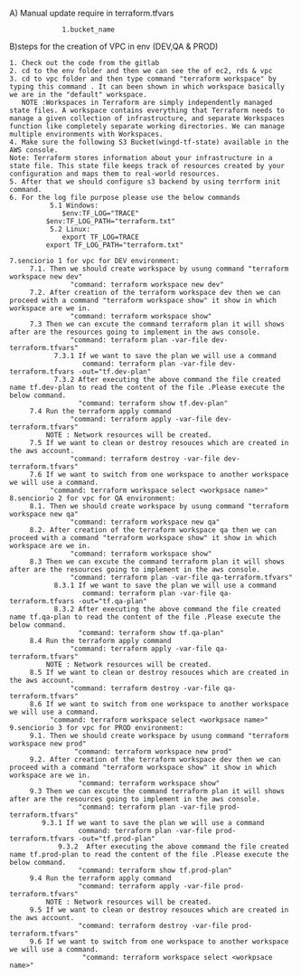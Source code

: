 A) Manual update require in terraform.tfvars

                 1.bucket_name 

B)steps for the creation of VPC in env (DEV,QA & PROD)  

    1. Check out the code from the gitlab       
    2. cd to the env folder and then we can see the of ec2, rds & vpc 
    3. cd to vpc folder and then type command "terraform workspace" by typing this command . It can been shown in which workspace basically we are in the "default" workspace.   
       NOTE :Workspaces in Terraform are simply independently managed state files. A workspace contains everything that Terraform needs to manage a given collection of infrastructure, and separate Workspaces function like completely separate working directories. We can manage multiple environments with Workspaces.
    4. Make sure the following S3 Bucket(wingd-tf-state) available in the AWS console.
    Note: Terraform stores information about your infrastructure in a state file. This state file keeps track of resources created by your configuration and maps them to real-world resources.
    5. After that we should configure s3 backend by using terrform init command.
    6. For the log file purpose please use the below commands
              5.1 Windows:
	             $env:TF_LOG="TRACE"
		     $env:TF_LOG_PATH="terraform.txt" 
	          5.2 Linux:
	             export TF_LOG=TRACE
		     export TF_LOG_PATH="terraform.txt"

    7.senciorio 1 for vpc for DEV environment:
         7.1. Then we should create workspace by usung command "terraform workspace new dev"
                   "command: terraform workspace new dev"
         7.2. After creation of the terraform workspace dev then we can proceed with a command "terraform workspace show" it show in which workspace are we in.
                   "command: terraform workspace show"
         7.3 Then we can excute the command terraform plan it will shows after are the resources going to implement in the aws console.
                   "command: terraform plan -var-file dev-terraform.tfvars"
	           7.3.1 If we want to save the plan we will use a command
	                  command: terraform plan -var-file dev-terraform.tfvars -out="tf.dev-plan"
               7.3.2 After executing the above command the file created name tf.dev-plan to read the content of the file .Please execute the below command.
	                 "command: terraform show tf.dev-plan"
         7.4 Run the terraform apply command 
                   "command: terraform apply -var-file dev-terraform.tfvars"
             NOTE : Network resources will be created. 
         7.5 If we want to clean or destroy resouces which are created in the aws account.
                   "command: terraform destroy -var-file dev-terraform.tfvars"
         7.6 If we want to switch from one workspace to another workspace we will use a command.
	          "command: terraform workspace select <workpsace name>"
    8.senciorio 2 for vpc for QA environment:
         8.1. Then we should create workspace by usung command "terraform workspace new qa"
                   "command: terraform workspace new qa"
         8.2. After creation of the terraform workspace qa then we can proceed with a command "terraform workspace show" it show in which workspace are we in.
                   "command: terraform workspace show"
         8.3 Then we can excute the command terraform plan it will shows after are the resources going to implement in the aws console.
                   "command: terraform plan -var-file qa-terraform.tfvars"
	           8.3.1 If we want to save the plan we will use a command
	                  command: terraform plan -var-file qa-terraform.tfvars -out="tf.qa-plan"
               8.3.2 After executing the above command the file created name tf.qa-plan to read the content of the file .Please execute the below command.
	                 "command: terraform show tf.qa-plan"
         8.4 Run the terraform apply command 
                   "command: terraform apply -var-file qa-terraform.tfvars"
             NOTE : Network resources will be created. 
         8.5 If we want to clean or destroy resouces which are created in the aws account.
                   "command: terraform destroy -var-file qa-terraform.tfvars"
         8.6 If we want to switch from one workspace to another workspace we will use a command.
	          "command: terraform workspace select <workpsace name>"
    9.senciorio 3 for vpc for PROD environment:
         9.1. Then we should create workspace by usung command "terraform workspace new prod"
                    "command: terraform workspace new prod"
         9.2. After creation of the terraform workspace dev then we can proceed with a command "terraform workspace show" it show in which workspace are we in.
                     "command: terraform workspace show"
         9.3 Then we can excute the command terraform plan it will shows after are the resources going to implement in the aws console.
                     "command: terraform plan -var-file prod-terraform.tfvars"
		    9.3.1 If we want to save the plan we will use a command
		             command: terraform plan -var-file prod-terraform.tfvars -out="tf.prod-plan"
                9.3.2  After executing the above command the file created name tf.prod-plan to read the content of the file .Please execute the below command.
		             "command: terraform show tf.prod-plan"
         9.4 Run the terraform apply command 
                     "command: terraform apply -var-file prod-terraform.tfvars"
             NOTE : Network resources will be created. 
         9.5 If we want to clean or destroy resouces which are created in the aws account.
                     "command: terraform destroy -var-file prod-terraform.tfvars"
         9.6 If we want to switch from one workspace to another workspace we will use a command.
	                  "command: terraform workspace select <workpsace name>"
